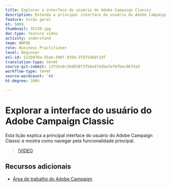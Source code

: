 ```yaml
---
title: Explorar a interface do usuário do Adobe Campaign Classic
description: Entenda a principal interface do usuário do Adobe Campaign Classic e como navegar pela funcionalidade principal.
feature: Visão geral
kt: 5009
thumbnail: 35130.jpg
doc-type: feature video
activity: understand
team: WWFRE
role: Business Practitioner
level: Beginner
exl-id: 521b970a-55eb-498f-9350-3fd7546bf1df
translation-type: tm+mt
source-git-commit: 137d1e0c36d038f3fb8a4742bafef6fbac96f41d
workflow-type: tm+mt
source-wordcount: '66'
ht-degree: 100%

---
```


# Explorar a interface do usuário do Adobe Campaign Classic

Esta lição explica a principal interface do usuário do Adobe Campaign Classic e mostra como navegar pela funcionalidade principal.

>[!VIDEO](https://video.tv.adobe.com/v/35130?quality=12)

## Recursos adicionais

* [Área de trabalho do Adobe Campaign](https://docs.adobe.com/content/help/pt-BR/campaign-classic/using/getting-started/starting-with-adobe-campaign/adobe-campaign-workspace.html)
